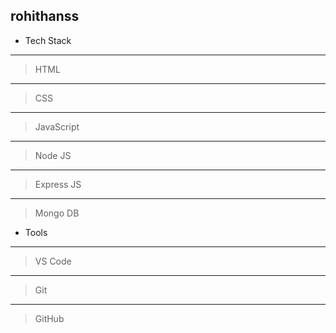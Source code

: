 ## rohithanss ##

- Tech Stack
---
> HTML
---
> CSS
---
> JavaScript
---
> Node JS
---
> Express JS
---
> Mongo DB

- Tools
--- 
> VS Code
---
>Git
---
>GitHub
